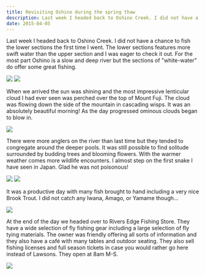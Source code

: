 ```yaml
--- 
title: Revisiting Oshino during the spring thaw
description: Last week I headed back to Oshino Creek. I did not have a chance to fish the lower sections the first time I went.
date: 2015-04-05
---
```

<div class="w-8/12 max-w-5xl mx-auto m-8 p-8">
<p class="mb-2">Last week I headed back to Oshino Creek. I did not have a chance to fish the lower sections the first time I went. The lower sections features more swift water than the upper section and I was eager to check it out. For the most part Oshino is a slow and deep river but the sections of "white-water" do offer some great fishing.</p>

<img class="w-8/12 rounded-lg shadow-lg mx-auto" src="https://fallfish-tenkara-images.s3-us-west-1.amazonaws.com/FfT+-+Oshino+Creek/C/Rivers-Edge_Flyfishing-Shop_Guide-Service.jpg" />

<img class="w-8/12 rounded-lg shadow-lg mx-auto" src="https://fallfish-tenkara-images.s3-us-west-1.amazonaws.com/FfT+-+Oshino+Creek/C/Snake_Oshino-Creek_Mount_Fuji.jpg" />
</div>

<p class="">When we arrived the sun was shining and the most impressive lenticular cloud I had ever seen was perched over the top of Mount Fuji. The cloud was flowing down the side of the mountain in cascading wisps. It was an absolutely beautiful morning! As the day progressed ominous clouds began to blow in.</p>

<img class="w-8/12 rounded-lg shadow-lg mx-auto" src="https://fallfish-tenkara-images.s3-us-west-1.amazonaws.com/FfT+-+Oshino+Creek/C/Oshino-Creek_Tenkara.jpg" />

<p class="">There were more anglers on the river than last time but they tended to congregate around the deeper pools. It was still possible to find solitude surrounded by budding trees and blooming flowers. With the warmer weather comes more wildlife encounters. I almost step on the first snake I have seen in Japan. Glad he was not poisonous!</p>

<img class="w-8/12 rounded-lg shadow-lg mx-auto" src="https://fallfish-tenkara-images.s3-us-west-1.amazonaws.com/FfT+-+Oshino+Creek/C/Brook-Trout.jpg" />

<img class="w-8/12 rounded-lg shadow-lg mx-auto" src="https://fallfish-tenkara-images.s3-us-west-1.amazonaws.com/FfT+-+Oshino+Creek/S/Incoming-Storm_Oshino-Creek.JPG" />

<p class="">It was a productive day with many fish brought to hand including a very nice Brook Trout. I did not catch any Iwana, Amago, or Yamame though...</p>

<img class="w-8/12 rounded-lg shadow-lg mx-auto" src="https://fallfish-tenkara-images.s3-us-west-1.amazonaws.com/FfT+-+Oshino+Creek/S/Oshino-Creek_Japan_Mount-Fuji-Region_Flyfishing-Mecca.JPG" />

<p class="">At the end of the day we headed over to Rivers Edge Fishing Store. They have a wide selection of fly fishing gear including a large selection of fly tying materials. The owner was friendly offering all sorts of information and they also have a café with many tables and outdoor seating. They also sell fishing licenses and full season tickets in case you would rather go here instead of Lawsons. They open at 8am M-S.</p>

<img class="w-8/12 rounded-lg shadow-lg mx-auto" src="https://fallfish-tenkara-images.s3-us-west-1.amazonaws.com/FfT+-+Oshino+Creek/S/Close-Up_Rainbow-Trout_Tenkara.JPG" />